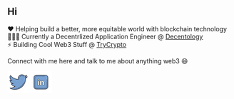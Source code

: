 
   ## Hi
   :heart: Helping build a better, more equitable world with blockchain technology  
   👩🏻‍💻 Currently a Decentrlized Application Engineer @ [Decentology](https://www.decentology.com/)  
   ⚡️ Building Cool Web3 Stuff @ [TryCrypto](https://trycrypto.com/)   
  
   
   Connect with me here and talk to me about anything web3 😄
   <div align="left">
     <div style="display: flex; align-items: flex-start;">
      <a href="https://twitter.com/gxlica"> <img src="https://github.com/gelicamarie/gelicamarie/blob/main/img/twitter.png" width="50" /> <a>
      <a href= "https://www.linkedin.com/in/angelica-turla"> <img src="https://github.com/gelicamarie/gelicamarie/blob/main/img/linkedin.png" width="50"/> </a>
     </div>


<!--
**gelicamarie/gelicamarie** is a ✨ _special_ ✨ repository because its `README.md` (this file) appears on your GitHub profile.

Here are some ideas to get you started:

- 🔭 I’m currently working on ...
- 🌱 I’m currently learning ...
- 👯 I’m looking to collaborate on ...
- 🤔 I’m looking for help with ...
- 💬 Ask me about ...
- 📫 How to reach me: ...
- 😄 Pronouns: ...
- ⚡ Fun fact: ...
-->
